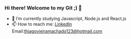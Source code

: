 ### Hi there! Welcome to my Git ;) 👋


- 🌱 I’m currently studying Javascript, Node.js and React.js
- 📫 How to reach me: [LinkedIn](https://www.linkedin.com/in/thiagomvm/) Email:thiagovieiramachado123@hotmail.com
